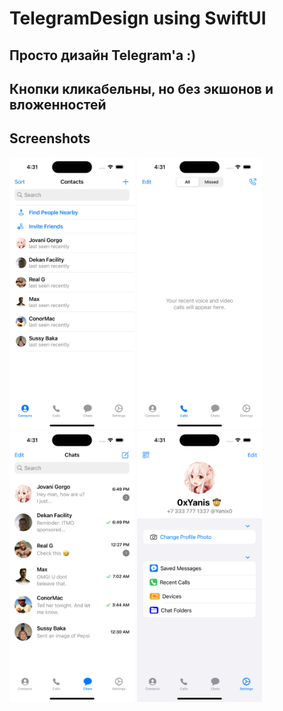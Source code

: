 # TelegramDesign using SwiftUI

## Просто дизайн Telegram'a :)

## Кнопки кликабельны, но без экшонов и вложенностей

## Screenshots

<html>
 <body>
  <p>
    <img src="screenshots/1.png" width="200">
    <img src="screenshots/2.png" width="200">
    <img src="screenshots/3.png" width="200">
    <img src="screenshots/4.png" width="200">
  </p>
 </body>
</html>
